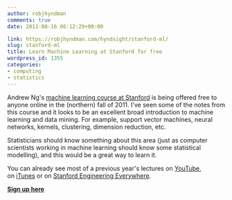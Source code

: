 ```yaml
---
author: robjhyndman
comments: true
date: 2011-08-16 06:12:29+00:00

link: https://robjhyndman.com/hyndsight/stanford-ml/
slug: stanford-ml
title: Learn Machine Learning at Stanford for free
wordpress_id: 1355
categories:
- computing
- statistics
---
```


Andrew Ng's [machine learning course at Stanford](http://ml-class.org/) is being offered free to anyone online in the (northern) fall of 2011. I've seen some of the notes from this course and it looks to be an excellent broad introduction to machine learning and data mining. For example, support vector machines, neural networks, kernels, clustering, dimension reduction, etc.<!-- more -->

Statisticians should know something about this area (just as computer scientists working in machine learning should know some statistical modelling), and this would be a great way to learn it.

You can already see most of a previous year's lectures on [YouTube](http://www.youtube.com/results?search_query=machine+learning+stanford+%22machine+learning%22&as=1&and_queries=machine+learning+stanford&exact_query=machine+learning&or_queries=&negative_queries=&geo_name=stanford+ca&geo_latlong=&search_duration=&search_hl=&search_category_type=specific&search_category=27&search_sort=&uploaded=), on [iTunes](http://deimos3.apple.com/WebObjects/Core.woa/Browse/itunes.stanford.edu.1615003397.01615003400.1607367212?i=1436041694) or on [Stanford Engineering Everywhere](http://see.stanford.edu/see/courseinfo.aspx?coll=348ca38a-3a6d-4052-937d-cb017338d7b1).

**[Sign up here](http://ml-class.org/)**

